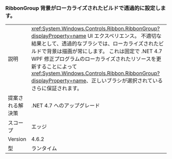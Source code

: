 ### <a name="ribbongroup-background-is-set-to-transparent-in-localized-builds"></a>RibbonGroup 背景がローカライズされたビルドで透過的に設定します。

|   |   |
|---|---|
|説明|<xref:System.Windows.Controls.Ribbon.RibbonGroup?displayProperty=name> UI エクスペリエンス。 不適切な結果として、透過的なブラシでは、ローカライズされたビルドで背景は描画が常にします。 これは固定で .NET 4.7 WPF 修正プログラムのローカライズされたリソースを更新することによって<xref:System.Windows.Controls.Ribbon.RibbonGroup?displayProperty=name>、正しいブラシが選択されているさらに保証されます。|
|提案される解決策|.NET 4.7 へのアップグレード|
|スコープ|エッジ|
|Version|4.6.2|
|型|ランタイム|

